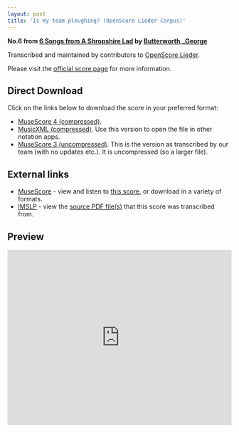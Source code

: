 ```yaml
---
layout: post
title: 'Is my team ploughing? (OpenScore Lieder Corpus)'
---
```


__No.6 from [6 Songs from A Shropshire Lad](https://fourscoreandmore.org/openscore/lieder/Butterworth,_George/6_Songs_from_A_Shropshire_Lad/) by [Butterworth,_George](https://fourscoreandmore.org/openscore/lieder/Butterworth,_George)__

Transcribed and maintained by contributors to [OpenScore Lieder].

Please visit the [official score page] for more information.

[official score page]: https://musescore.com/openscore-lieder-corpus/scores/6214848
[OpenScore Lieder]: https://musescore.com/openscore-lieder-corpus

## Direct Download

Click on the links below to download the score in your preferred format:
- [MuseScore 4 (compressed)](https://github.com/openscore/lieder/blob/main/scores/Butterworth,_George/6_Songs_from_A_Shropshire_Lad/6_Is_my_team_ploughing/lc6214848.mscz?raw=true).
- [MusicXML (compressed)](https://github.com/openscore/lieder/blob/main/scores/Butterworth,_George/6_Songs_from_A_Shropshire_Lad/6_Is_my_team_ploughing/lc6214848.mxl?raw=true). Use this version to open the file in other notation apps.
- [MuseScore 3 (uncompressed)](https://github.com/openscore/lieder/blob/main/scores/Butterworth,_George/6_Songs_from_A_Shropshire_Lad/6_Is_my_team_ploughing/lc6214848.mscx?raw=true). This is the version as transcribed by our team (with no updates etc.). It is uncompressed (so a larger file).

## External links

- [MuseScore] - view and listen to [this score][MuseScore], or download in a variety of formats.
- [IMSLP] - view the [source PDF file(s)][IMSLP] that this score was transcribed from.

[MuseScore]: https://musescore.com/score/6214848
[IMSLP]: https://imslp.org/wiki/Special:ReverseLookup/239744

## Preview

<iframe width="100%" height="394" src="https://musescore.com/openscore-lieder-corpus/scores/6214848/embed" frameborder="0" allowfullscreen allow="autoplay; fullscreen"></iframe>
